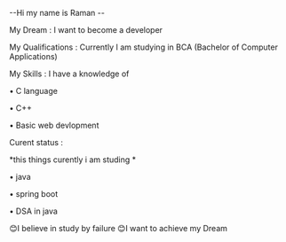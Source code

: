  --Hi my name is Raman --
 
 My Dream : I want to become a  developer 
 
 My Qualifications : Currently I am studying in BCA (Bachelor of Computer Applications)
 
 My Skills : I have a knowledge of 

 • C language 
 
 • C++
 
 • Basic web devlopment
 
 Curent status :   
 
 *this things curently i am studing *
 
 • java 
 
 • spring boot
 
 • DSA in java

 😊I believe in study by failure 
 😊I want to achieve my Dream 
